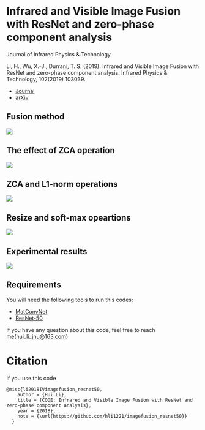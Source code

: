 # Infrared and Visible Image Fusion with ResNet and zero-phase component analysis

Journal of Infrared Physics & Technology

Li, H., Wu, X.-J., Durrani, T. S. (2019). Infrared and Visible Image Fusion with ResNet and zero-phase component analysis. Infrared Physics & Technology, 102(2019) 103039.

- [Journal](https://www.sciencedirect.com/science/article/pii/S1350449519301525) 
- [arXiv](https://arxiv.org/abs/1806.07119)

## Fusion method
![](https://github.com/hli1221/imagefusion_resnet50/blob/master/figures/framework.png)

## The effect of ZCA operation
![](https://github.com/hli1221/imagefusion_resnet50/blob/master/figures/zca_operation.png)

## ZCA and L1-norm operations
![](https://github.com/hli1221/imagefusion_resnet50/blob/master/figures/zca_l1norm.png)

## Resize and soft-max opeartions
![](https://github.com/hli1221/imagefusion_resnet50/blob/master/figures/soft_max.png)


## Experimental results
![](https://github.com/hli1221/imagefusion_resnet50/blob/master/figures/results.png)

## Requirements
You will need the following tools to run this codes:
- [MatConvNet](http://www.vlfeat.org/matconvnet/)
- [ResNet-50](http://www.vlfeat.org/matconvnet/pretrained/)


If you have any question about this code, feel free to reach me(hui_li_jnu@163.com) 

# Citation
If you use this code
```
@misc{li2018IVimagefusion_resnet50,
    author = {Hui Li},
    title = {CODE: Infrared and Visible Image Fusion with ResNet and zero-phase component analysis},
    year = {2018},
    note = {\url{https://github.com/hli1221/imagefusion_resnet50}}
  }
```
